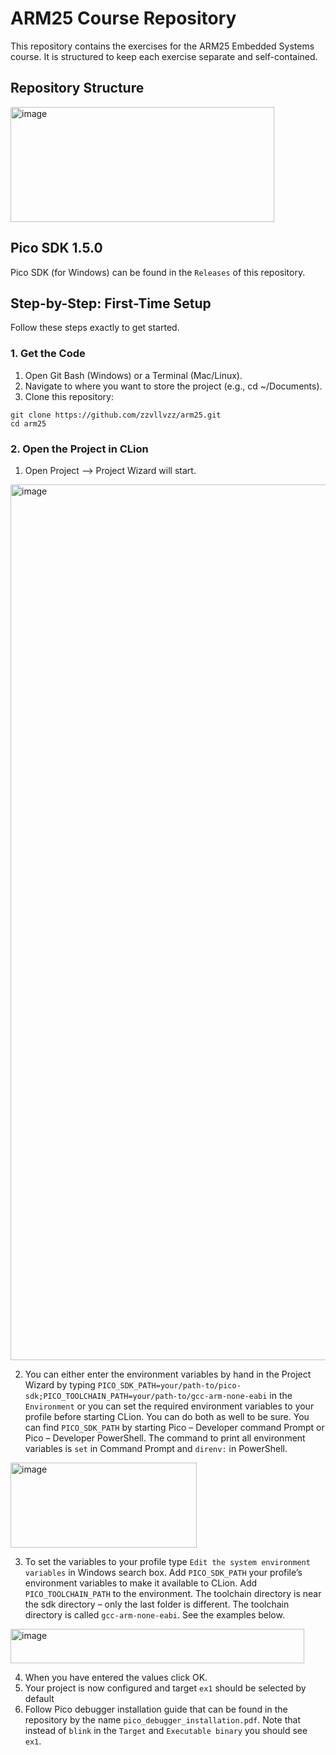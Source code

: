 # ARM25 Course Repository
This repository contains the exercises for the ARM25 Embedded Systems course. It is structured to keep each exercise separate and self-contained.
## Repository Structure
<img width="422" height="184" alt="image" src="https://github.com/user-attachments/assets/76859f3b-a5e1-44a5-b14b-be205e609003" />

## Pico SDK 1.5.0
Pico SDK (for Windows) can be found in the ``Releases`` of this repository.

## Step-by-Step: First-Time Setup
Follow these steps exactly to get started.

### 1. Get the Code
1. Open Git Bash (Windows) or a Terminal (Mac/Linux).
2. Navigate to where you want to store the project (e.g., cd ~/Documents).
3. Clone this repository:
```
git clone https://github.com/zzvllvzz/arm25.git
cd arm25
```
### 2. Open the Project in CLion
1. Open Project --> Project Wizard will start.
<img width="1675" height="1401" alt="image" src="https://github.com/user-attachments/assets/60cd67cd-1938-4511-b905-bf404969c440" />
  
2. You can either enter the environment variables by hand in the Project Wizard by typing ``PICO_SDK_PATH=your/path-to/pico-sdk;PICO_TOOLCHAIN_PATH=your/path-to/gcc-arm-none-eabi`` in the ``Environment`` or you can set the required environment variables to your profile before starting CLion. You can do both as well to be sure. You can find ``PICO_SDK_PATH`` by starting Pico – Developer command Prompt or Pico – Developer PowerShell. The command to print all environment variables is ``set`` in Command Prompt and ``direnv:`` in PowerShell.
<img width="298" height="136" alt="image" src="https://github.com/user-attachments/assets/9f8a17b9-2a50-4337-b937-67a03e83bc63" />

3. To set the variables to your profile type ``Edit the system environment variables`` in Windows search box. Add ``PICO_SDK_PATH`` your profile’s environment variables to make it available to CLion. Add ``PICO_TOOLCHAIN_PATH`` to the environment. The toolchain directory is near the sdk directory – only the last  folder is different. The toolchain directory is called ``gcc-arm-none-eabi``. See the examples below.
<img width="470" height="55" alt="image" src="https://github.com/user-attachments/assets/edfd00fb-412d-4ece-9d35-5ff2655ada45" />

4. When you have entered the values click OK.
5. Your project is now configured and target ``ex1`` should be selected by default
6. Follow Pico debugger installation guide that can be found in the repository by the name ``pico_debugger_installation.pdf``. Note that instead of ``blink`` in the ``Target`` and ``Executable binary`` you should see ``ex1``.
